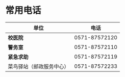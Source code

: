 # 常用电话

| 单位                     | 电话          |
| ------------------------ | ------------- |
| **校医院**                   | 0571-87572120 |
| **警务室**                   | 0571-87572110 |
| **紧急求助**                 | 0571-87572119 |
| 菜鸟驿站（邮政服务中心） | 0571-87572233 |
